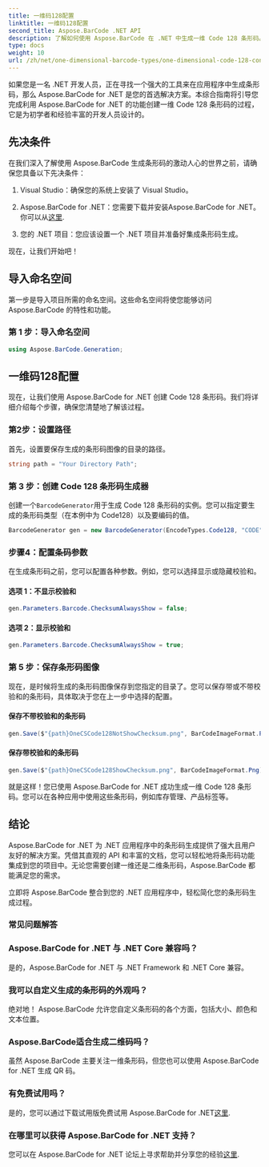 ```yaml
---
title: 一维码128配置
linktitle: 一维码128配置
second_title: Aspose.BarCode .NET API
description: 了解如何使用 Aspose.BarCode 在 .NET 中生成一维 Code 128 条形码。请遵循我们的无缝条形码集成分步指南。
type: docs
weight: 10
url: /zh/net/one-dimensional-barcode-types/one-dimensional-code-128-configuration/
---
```


如果您是一名 .NET 开发人员，正在寻找一个强大的工具来在应用程序中生成条形码，那么 Aspose.BarCode for .NET 是您的首选解决方案。本综合指南将引导您完成利用 Aspose.BarCode for .NET 的功能创建一维 Code 128 条形码的过程，它是为初学者和经验丰富的开发人员设计的。 

## 先决条件

在我们深入了解使用 Aspose.BarCode 生成条形码的激动人心的世界之前，请确保您具备以下先决条件：

1. Visual Studio：确保您的系统上安装了 Visual Studio。

2.  Aspose.BarCode for .NET：您需要下载并安装Aspose.BarCode for .NET。你可以从[这里](https://releases.aspose.com/barcode/net/).

3. 您的 .NET 项目：您应该设置一个 .NET 项目并准备好集成条形码生成。

现在，让我们开始吧！

## 导入命名空间

第一步是导入项目所需的命名空间。这些命名空间将使您能够访问 Aspose.BarCode 的特性和功能。

### 第 1 步：导入命名空间

```csharp
using Aspose.BarCode.Generation;
```

## 一维码128配置

现在，让我们使用 Aspose.BarCode for .NET 创建 Code 128 条形码。我们将详细介绍每个步骤，确保您清楚地了解该过程。

### 第2步：设置路径

首先，设置要保存生成的条形码图像的目录的路径。

```csharp
string path = "Your Directory Path";
```

### 第 3 步：创建 Code 128 条形码生成器

创建一个`BarcodeGenerator`用于生成 Code 128 条形码的实例。您可以指定要生成的条形码类型（在本例中为 Code128）以及要编码的值。

```csharp
BarcodeGenerator gen = new BarcodeGenerator(EncodeTypes.Code128, "CODE");
```

### 步骤4：配置条码参数

在生成条形码之前，您可以配置各种参数。例如，您可以选择显示或隐藏校验和。

#### 选项 1：不显示校验和

```csharp
gen.Parameters.Barcode.ChecksumAlwaysShow = false;
```

#### 选项 2：显示校验和

```csharp
gen.Parameters.Barcode.ChecksumAlwaysShow = true;
```

### 第 5 步：保存条形码图像

现在，是时候将生成的条形码图像保存到您指定的目录了。您可以保存带或不带校验和的条形码，具体取决于您在上一步中选择的配置。

#### 保存不带校验和的条形码

```csharp
gen.Save($"{path}OneCSCode128NotShowChecksum.png", BarCodeImageFormat.Png);
```

#### 保存带校验和的条形码

```csharp
gen.Save($"{path}OneCSCode128ShowChecksum.png", BarCodeImageFormat.Png);
```

就是这样！您已使用 Aspose.BarCode for .NET 成功生成一维 Code 128 条形码。您可以在各种应用中使用这些条形码，例如库存管理、产品标签等。

## 结论

Aspose.BarCode for .NET 为 .NET 应用程序中的条形码生成提供了强大且用户友好的解决方案。凭借其直观的 API 和丰富的文档，您可以轻松地将条形码功能集成到您的项目中。无论您需要创建一维还是二维条形码，Aspose.BarCode 都能满足您的需求。

立即将 Aspose.BarCode 整合到您的 .NET 应用程序中，轻松简化您的条形码生成过程。

### 常见问题解答

### Aspose.BarCode for .NET 与 .NET Core 兼容吗？
是的，Aspose.BarCode for .NET 与 .NET Framework 和 .NET Core 兼容。

### 我可以自定义生成的条形码的外观吗？
绝对地！ Aspose.BarCode 允许您自定义条形码的各个方面，包括大小、颜色和文本位置。

### Aspose.BarCode适合生成二维码吗？
虽然 Aspose.BarCode 主要关注一维条形码，但您也可以使用 Aspose.BarCode for .NET 生成 QR 码。

### 有免费试用吗？
是的，您可以通过下载试用版免费试用 Aspose.BarCode for .NET[这里](https://releases.aspose.com/).

### 在哪里可以获得 Aspose.BarCode for .NET 支持？
您可以在 Aspose.BarCode for .NET 论坛上寻求帮助并分享您的经验[这里](https://forum.aspose.com/c/barcode/13).
